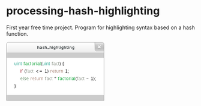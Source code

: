 processing-hash-highlighting
=====================================

First year free time project. Program for highlighting syntax based on a hash function.

![An example showing a recursive factorial function being highlighted by the program](./example.png)
